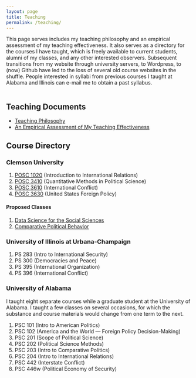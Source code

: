 ```yaml
---
layout: page
title: Teaching
permalink: /teaching/
---
```


<!-- {% include image.html url="/images/edward-james-olmos-stand-deliver.jpg" caption="That's right. Tough guys don't do math; tough guys deep fry chicken for a living." width="400" align="right" %} -->

This page serves includes my teaching philosophy and an empirical assessment of my teaching effectiveness. It also serves as a directory for the courses I have taught, which is freely available to current students, alumni of my classes, and any other interested observers. Subsequent transitions from my website through university servers, to Wordpress, to (now) Github have led to the loss of several old course websites in the shuffle. People interested in syllabi from previous courses I taught at Alabama and Illinois can e-mail me to obtain a past syllabus.

<hr style="clear:both;visibility: hidden;" />  

## Teaching Documents

- [Teaching Philosophy](https://www.dropbox.com/s/97khsh7ydjkpvrk/svm-teaching-philosophy.pdf?dl=0)
- [An Empirical Assessment of My Teaching Effectiveness](https://www.dropbox.com/s/m5sdmkia2b7hl8b/svm-teaching-evals.pdf?dl=0)

## Course Directory

### Clemson University

1. [POSC 1020](/teaching/posc-1020-introduction-to-international-relations/) (Introduction to International Relations)
2. [POSC 3410](/teaching/posc-3410-quantitative-methods-in-political-science/) (Quantitative Methods in Political Science)
3. [POSC 3610](/teaching/posc-3610-international-conflict/) (International Conflict)
4. [POSC 3630](/teaching/posc-3630-united-states-foreign-policy/) (United States Foreign Policy)

#### Proposed Classes

1. [Data Science for the Social Sciences](/teaching/data-science-social-sciences/)
2. [Comparative Political Behavior](/teaching/posc-4430-political-behavior/)

### University of Illinois at Urbana-Champaign

  1. PS 283 (Intro to International Security)
  2. PS 300 (Democracies and Peace)
  3. PS 395 (International Organization)
  4. PS 396 (International Conflict)

### University of Alabama

I taught eight separate courses while a graduate student at the University of Alabama. I taught a few classes on several occasions, for which the substance and course materials would change from one term to the next.

1. PSC 101 (Intro to American Politics)
2. PSC 102 (America and the World — Foreign Policy Decision-Making)
3. PSC 201 (Scope of Political Science)
4. PSC 202 (Political Science Methods)
5. PSC 203 (Intro to Comparative Politics)
6. PSC 204 (Intro to International Relations)
7. PSC 442 (Interstate Conflict)
8. PSC 446w (Political Economy of Security)
